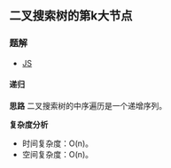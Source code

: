 ## 二叉搜索树的第k大节点

### 题解
+ [JS](../../js/lcof/54.js)

#### 递归
**思路**
二叉搜索树的中序遍历是一个递增序列。

**复杂度分析**
+ 时间复杂度：O(n)。
+ 空间复杂度：O(n)。
